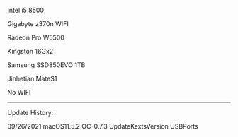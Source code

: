 Intel i5 8500

Gigabyte z370n WIFI

Radeon Pro W5500

Kingston 16Gx2

Samsung SSD850EVO 1TB

Jinhetian MateS1

No WIFI

-----------------------------------------------------------------
Update History:

09/26/2021 macOS11.5.2 OC-0.7.3 UpdateKextsVersion USBPorts
